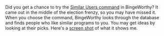 Did you get a chance to try the <a href="http://scripting.com/2020/11/04/175054.html?title=peopleLikeYou">Similar Users command</a> in BingeWorthy? It came out in the middle of the election frenzy, so you may have missed it. When you choose the command, BingeWorthy looks through the database and finds people who like similar programs to you. You may get ideas by looking at their picks. Here's a <a href="http://scripting.com/images/2020/11/11/mySimilarUsers.png">screen shot</a> of what it shows me. 
